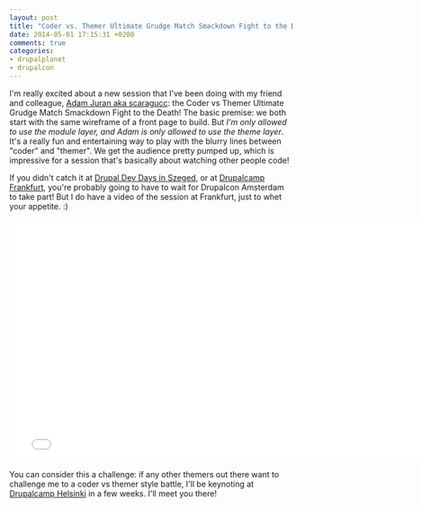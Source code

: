 ```yaml
---
layout: post
title: "Coder vs. Themer Ultimate Grudge Match Smackdown Fight to the Death"
date: 2014-05-01 17:15:31 +0200
comments: true
categories: 
- drupalplanet
- drupalcon
---
```

I'm really excited about a new session that I've been doing with my friend and colleague, [Adam Juran aka scaragucc](https://twitter.com/adamjurantenor): the Coder vs Themer Ultimate Grudge Match Smackdown Fight to the Death! The basic premise: we both start with the same wireframe of a front page to build. But *I'm only allowed to use the module layer, and Adam is only allowed to use the theme layer*. It's a really fun and entertaining way to play with the blurry lines between "coder" and "themer". We get the audience pretty pumped up, which is impressive for a session that's basically about watching other people code!

If you didn't catch it at [Drupal Dev Days in Szeged](http://szeged2014.drupaldays.org/program/sessions/themer-vs-coder-ultimate-grudge-smackdown-fight-death), or at [Drupalcamp Frankfurt](https://2014.drupalcamp-frankfurt.de/session/themer-vs-coder-ultimate-grudge-smackdown-fight-death), you're probably going to have to wait for Drupalcon Amsterdam to take part! But I do have a video of the session at Frankfurt, just to whet your appetite. :)

<iframe width="768" height="432" src="//www.youtube-nocookie.com/embed/Rly9D3-gc4w" frameborder="0" allowfullscreen></iframe>

You can consider this a challenge: if any other themers out there want to challenge me to a coder vs themer style battle, I'll be keynoting at [Drupalcamp Helsinki](http://drupalcamp.fi) in a few weeks. I'll meet you there!
